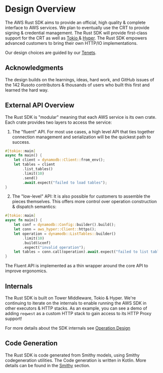 # Design Overview

The AWS Rust SDK aims to provide an official, high quality & complete interface to AWS services. We plan to eventually use the CRT to provide signing & credential management. The Rust SDK will provide first-class support for the CRT as well as [Tokio ](https://tokio.rs/) & [Hyper](https://hyper.rs). The Rust SDK empowers advanced customers to bring their own HTTP/IO implementations.

Our design choices are guided by our [Tenets](./tenets.md).

## Acknowledgments

The design builds on the learnings, ideas, hard work, and GitHub issues of the 142 Rusoto contributors & thousands of users who built this first and learned the hard way.

## External API Overview

The Rust SDK is "modular" meaning that each AWS service is its own crate. Each crate provides two layers to access the service:
1. The "fluent" API. For most use cases, a high level API that ties together connection management and serialization will be the quickest path to success.

```rust
#[tokio::main]
async fn main() {
    let client = dynamodb::Client::from_env();
    let tables = client
        .list_tables()
        .limit(10)
        .send()
        .await.expect("failed to load tables");
}
```

2. The "low-level" API: It is also possible for customers to assemble the pieces themselves. This offers more control over operation construction & dispatch semantics:

```rust
#[tokio::main]
async fn main() {
    let conf = dynamodb::Config::builder().build();
    let conn = aws_hyper::Client::https();
    let operation = dynamodb::ListTables::builder()
        .limit(10)
        .build(&conf)
        .expect("invalid operation");
    let tables = conn.call(operation).await.expect("failed to list tables");
}
```

The Fluent API is implemented as a thin wrapper around the core API to improve ergonomics.

## Internals
The Rust SDK is built on Tower Middleware, Tokio & Hyper. We're continuing to iterate on the internals to enable running the AWS SDK in other executors & HTTP stacks. As an example, you can see a demo of adding `reqwest` as a custom HTTP stack to gain access to its HTTP Proxy support!

For more details about the SDK internals see [Operation Design](transport/operation.md)

## Code Generation
The Rust SDK is code generated from Smithy models, using Smithy codegeneration utilities. The Code generation is written in Kotlin. More details can be found in the [Smithy](./smithy/overview.md) section.
